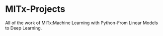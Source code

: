 # MITx-Projects
All of the work of MITx:Machine Learning with Python-From Linear Models to Deep Learning.

